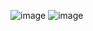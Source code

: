 ![image](https://github.com/user-attachments/assets/de9b0c0a-a333-46e4-aef5-48473649b759)
![image](https://github.com/user-attachments/assets/819c3e94-7556-4f1e-875e-5ceb53b0f178)
